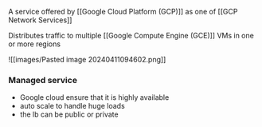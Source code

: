 A service offered by [[Google Cloud Platform (GCP)]] as one of [[GCP Network Services]]

Distributes traffic to multiple [[Google Compute Engine (GCE)]] VMs in one or more regions




![[images/Pasted image 20240411094602.png]]


### Managed service 
* Google cloud ensure that it is highly available 
* auto scale to handle huge loads
* the lb can be public or private
